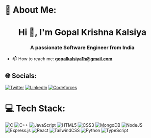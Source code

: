 # 💫 About Me:
<h1 align="center">Hi 👋, I'm Gopal Krishna Kalsiya</h1>
<h3 align="center">A passionate Software Engineer from India</h3>

- 📫 How to reach me: **gopalkalsiya1h@gmail.com**

## 🌐 Socials:
[![Twitter](https://img.shields.io/badge/Twitter-%231DA1F2.svg?logo=Twitter&logoColor=white)](https://twitter.com/GopalKalsi4986) [![LinkedIn](https://img.shields.io/badge/LinkedIn-%230077B5.svg?logo=linkedin&logoColor=white)](https://www.linkedin.com/in/gopal-kalsiya-227415257?utm_source=share&utm_campaign=share_via&utm_content=profile&utm_medium=android_app) [![Codeforces](https://img.shields.io/badge/Codeforces-%2331A8FF.svg?style=for-the-badge&logo=codeforces&logoColor=white)](https://codeforces.com/profile/gopalkalsiya?mobile=false)

# 💻 Tech Stack:
![C](https://img.shields.io/badge/c-%2300599C.svg?style=for-the-badge&logo=c&logoColor=white) ![C++](https://img.shields.io/badge/c++-%2300599C.svg?style=for-the-badge&logo=c%2B%2B&logoColor=white) ![JavaScript](https://img.shields.io/badge/javascript-%23323330.svg?style=for-the-badge&logo=javascript&logoColor=%23F7DF1E) ![HTML5](https://img.shields.io/badge/html5-%23E34F26.svg?style=for-the-badge&logo=html5&logoColor=white) ![CSS3](https://img.shields.io/badge/css3-%231572B6.svg?style=for-the-badge&logo=css3&logoColor=white) ![MongoDB](https://img.shields.io/badge/MongoDB-%234ea94b.svg?style=for-the-badge&logo=mongodb&logoColor=white) ![NodeJS](https://img.shields.io/badge/node.js-6DA55F?style=for-the-badge&logo=node.js&logoColor=white) ![Express.js](https://img.shields.io/badge/express.js-%23404d59.svg?style=for-the-badge&logo=express&logoColor=%2361DAFB) ![React](https://img.shields.io/badge/react-%2320232a.svg?style=for-the-badge&logo=react&logoColor=%2361DAFB) ![TailwindCSS](https://img.shields.io/badge/tailwindcss-%2338B2AC.svg?style=for-the-badge&logo=tailwind-css&logoColor=white) ![Python](https://img.shields.io/badge/python-%2314354C.svg?style=for-the-badge&logo=python&logoColor=white) ![TypeScript](https://img.shields.io/badge/typescript-%23007ACC.svg?style=for-the-badge&logo=typescript&logoColor=white)

<!---
gopalkalsiya/gopalkalsiya is a ✨ special ✨ repository because its `README.md` (this file) appears on your GitHub profile.
You can click the Preview link to take a look at your changes.
--->

